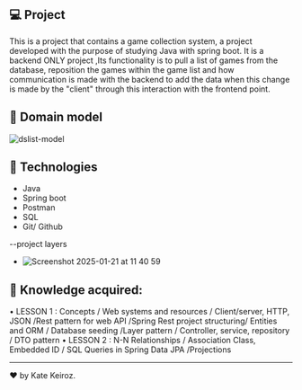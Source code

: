 ## 💻 Project

This is a project that contains a game collection system, a project developed with the purpose of studying Java with spring boot.
It is a backend ONLY project ,Its functionality is to pull a list of games from the database, reposition the games within the game list and how
communication is made with the backend to add the data when this change is made by the "client" through this interaction with the frontend point.

## 🎲 Domain model

![dslist-model](https://github.com/user-attachments/assets/53dee3cf-8467-4ff7-8232-7745cf8cb610)

## 🚀 Technologies

- Java
- Spring boot
- Postman
- SQL
- Git/ Github

--project layers
- ![Screenshot 2025-01-21 at 11 40 59](https://github.com/user-attachments/assets/4fd1be16-b4a3-472c-80c8-66d168f8b67d)


## 🎯 Knowledge acquired:
• LESSON 1 : Concepts / Web systems and resources / Client/server, HTTP, JSON /Rest pattern for web API /Spring Rest project structuring/
Entities and ORM / Database seeding /Layer pattern / Controller, service, repository / DTO pattern
• LESSON 2 : N-N Relationships / Association Class, Embedded ID / SQL Queries in Spring Data JPA /Projections



----------

 ♥ by Kate Keiroz.

